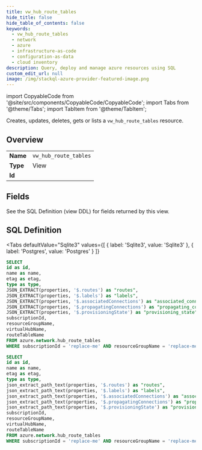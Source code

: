```yaml
--- 
title: vw_hub_route_tables
hide_title: false
hide_table_of_contents: false
keywords:
  - vw_hub_route_tables
  - network
  - azure
  - infrastructure-as-code
  - configuration-as-data
  - cloud inventory
description: Query, deploy and manage azure resources using SQL
custom_edit_url: null
image: /img/stackql-azure-provider-featured-image.png
---
```


import CopyableCode from '@site/src/components/CopyableCode/CopyableCode';
import Tabs from '@theme/Tabs';
import TabItem from '@theme/TabItem';

Creates, updates, deletes, gets or lists a <code>vw_hub_route_tables</code> resource.

## Overview
<table><tbody>
<tr><td><b>Name</b></td><td><code>vw_hub_route_tables</code></td></tr>
<tr><td><b>Type</b></td><td>View</td></tr>
<tr><td><b>Id</b></td><td><CopyableCode code="azure.network.vw_hub_route_tables" /></td></tr>
</tbody></table>

## Fields

See the SQL Definition (view DDL) for fields returned by this view.

## SQL Definition

<Tabs
defaultValue="Sqlite3"
values={[
{ label: 'Sqlite3', value: 'Sqlite3' },
{ label: 'Postgres', value: 'Postgres' }
]}
>
<TabItem value="Sqlite3">

```sql
SELECT
id as id,
name as name,
etag as etag,
type as type,
JSON_EXTRACT(properties, '$.routes') as "routes",
JSON_EXTRACT(properties, '$.labels') as "labels",
JSON_EXTRACT(properties, '$.associatedConnections') as "associated_connections",
JSON_EXTRACT(properties, '$.propagatingConnections') as "propagating_connections",
JSON_EXTRACT(properties, '$.provisioningState') as "provisioning_state",
subscriptionId,
resourceGroupName,
virtualHubName,
routeTableName
FROM azure.network.hub_route_tables
WHERE subscriptionId = 'replace-me' AND resourceGroupName = 'replace-me' AND virtualHubName = 'replace-me';
```

</TabItem>
<TabItem value="Postgres">

```sql
SELECT
id as id,
name as name,
etag as etag,
type as type,
json_extract_path_text(properties, '$.routes') as "routes",
json_extract_path_text(properties, '$.labels') as "labels",
json_extract_path_text(properties, '$.associatedConnections') as "associated_connections",
json_extract_path_text(properties, '$.propagatingConnections') as "propagating_connections",
json_extract_path_text(properties, '$.provisioningState') as "provisioning_state",
subscriptionId,
resourceGroupName,
virtualHubName,
routeTableName
FROM azure.network.hub_route_tables
WHERE subscriptionId = 'replace-me' AND resourceGroupName = 'replace-me' AND virtualHubName = 'replace-me';
```

</TabItem>
</Tabs>
